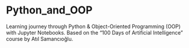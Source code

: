 # Python_and_OOP
Learning journey through Python & Object-Oriented Programming (OOP) with Jupyter Notebooks. Based on the “100 Days of Artificial Intelligence” course by Atıl Samancıoğlu. 
